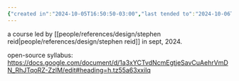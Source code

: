 ```yaml
---
{"created in":"2024-10-05T16:50:50-03:00","last tended to":"2024-10-06T01:07:49-03:00","tags":["metacrisis","metamodernism","technology","design","civilizationdesign","🌱"],"dg-publish":true,"notestage":["🌱"],"created":"2024-10-05T16:50:50.268-03:00","updated":"2025-06-17T15:16:25.095-03:00","permalink":"/010-notes-from-courses-events-and-chats/technological-metamodernism/","dgPassFrontmatter":true}
---
```


a course led by [[people/references/design/stephen reid\|people/references/design/stephen reid]] in sept, 2024.

open-source syllabus: https://docs.google.com/document/d/1a3xYCTvdNcmEgtjeSavCuAehrVmDN_RhJTqoRZ-ZzlM/edit#heading=h.tz55a63xxilq